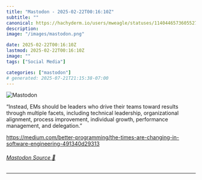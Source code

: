 ```yaml
---
title: "Mastodon - 2025-02-22T00:16:10Z"
subtitle: ""
canonical: https://hachyderm.io/users/mweagle/statuses/114044657360552793
description:
image: "/images/mastodon.png"

date: 2025-02-22T00:16:10Z
lastmod: 2025-02-22T00:16:10Z
image: ""
tags: ["Social Media"]

categories: ["mastodon"]
# generated: 2025-07-21T21:15:38-07:00
---
```

![Mastodon](/images/mastodon.png)

<p>“Instead, EMs should be leaders who drive their teams toward results through multiple facets, including technical leadership, organizational alignment, process improvement, individual growth, performance management, and delegation.”</p><p><a href="https://medium.com/better-programming/the-times-are-changing-in-software-engineering-491340d29313" target="_blank" rel="nofollow noopener noreferrer" translate="no"><span class="invisible">https://</span><span class="ellipsis">medium.com/better-programming/</span><span class="invisible">the-times-are-changing-in-software-engineering-491340d29313</span></a></p>


###### [Mastodon Source 🐘](https://hachyderm.io/@mweagle/114044657360552793)

___
